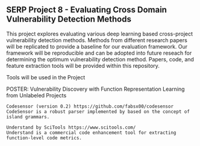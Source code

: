 ## SERP Project 8 - Evaluating Cross Domain Vulnerability Detection Methods

This project explores evaluating various deep learning based cross-project vulnerability detection methods. Methods from different research papers will be replicated to provide a baseline for our evaluation framework. Our framework will be reproducible and can be adopted into future reseach for determining the optimum vulnerability detection method. Papers, code, and feature extraction tools will be provided within this repository.

Tools will be used in the Project

POSTER: Vulnerability Discovery with Function Representation Learning from Unlabeled Projects 

    Codesensor (version 0.2) https://github.com/fabsx00/codesensor 
    CodeSensor is a robust parser implemented by based on the concept of island grammars.

    Understand by SciTools https://www.scitools.com/
    Understand is a commercial code enhancement tool for extracting function-level code metrics.
